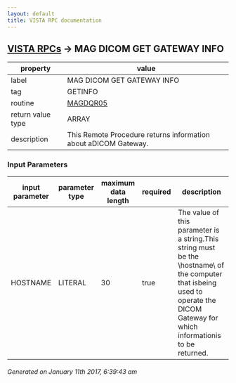 ```yaml
---
layout: default
title: VISTA RPC documentation
---
```




## [VISTA RPCs](TableOfContent.md) &#8594; MAG DICOM GET GATEWAY INFO 

 property | value 
--- | --- 
 label | MAG DICOM GET GATEWAY INFO
 tag | GETINFO
 routine | [MAGDQR05](http://code.osehra.org/dox/Routine_MAGDQR05_source.html)
 return value type | ARRAY
 description | This Remote Procedure returns information about aDICOM Gateway.

### Input Parameters

| input parameter | parameter type | maximum data length | required | description | 
| --- | --- | --- | --- | --- | 
| HOSTNAME | LITERAL | 30 | true | The value of this parameter is a string.This string must be the \hostname\ of the computer that isbeing used to operate the DICOM Gateway for which informationis to be returned. | 




 ###### Generated on January 11th 2017, 6:39:43 am